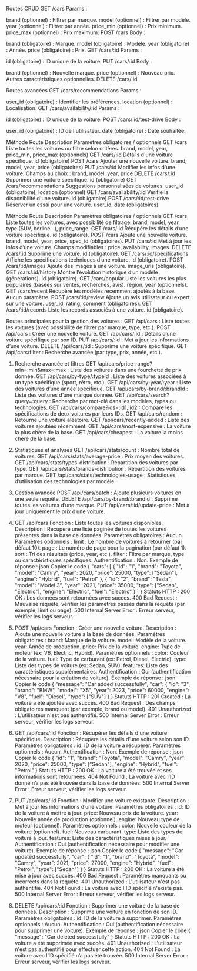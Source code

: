 Routes CRUD
GET /cars
Params :

brand (optionnel) : Filtrer par marque.
model (optionnel) : Filtrer par modèle.
year (optionnel) : Filtrer par année.
price_min (optionnel) : Prix minimum.
price_max (optionnel) : Prix maximum.
POST /cars
Body :

brand (obligatoire) : Marque.
model (obligatoire) : Modèle.
year (obligatoire) : Année.
price (obligatoire) : Prix.
GET /cars/:id
Params :

id (obligatoire) : ID unique de la voiture.
PUT /cars/:id
Body :

brand (optionnel) : Nouvelle marque.
price (optionnel) : Nouveau prix.
Autres caractéristiques optionnelles.
DELETE /cars/:id

Routes avancées
GET /cars/recommendations
Params :

user_id (obligatoire) : Identifier les préférences.
location (optionnel) : Localisation.
GET /cars/availability/:id
Params :

id (obligatoire) : ID unique de la voiture.
POST /cars/:id/test-drive
Body :

user_id (obligatoire) : ID de l'utilisateur.
date (obligatoire) : Date souhaitée.

Méthode	Route	Description	Paramètres obligatoires / optionnels
GET	/cars	Liste toutes les voitures ou filtre selon critères.	brand, model, year, price_min, price_max (optionnels)
GET	/cars/:id	Détails d'une voiture spécifique.	id (obligatoire)
POST	/cars	Ajouter une nouvelle voiture.	brand, model, year, price (obligatoires)
PUT	/cars/:id	Modifier les infos d'une voiture.	Champs au choix : brand, model, year, price
DELETE	/cars/:id	Supprimer une voiture spécifique.	id (obligatoire)
GET	/cars/recommendations	Suggestions personnalisées de voitures.	user_id (obligatoire), location (optionnel)
GET	/cars/availability/:id	Vérifie la disponibilité d'une voiture.	id (obligatoire)
POST	/cars/:id/test-drive	Réserver un essai pour une voiture.	user_id, date (obligatoires)

Méthode	Route	Description	Paramètres obligatoires / optionnels
GET	/cars	Liste toutes les voitures, avec possibilité de filtrage.	brand, model, year, type (SUV, berline…), price_range.
GET	/cars/:id	Récupère les détails d’une voiture spécifique.	id (obligatoire).
POST	/cars	Ajoute une nouvelle voiture.	brand, model, year, price, spec_id (obligatoires).
PUT	/cars/:id	Met à jour les infos d’une voiture.	Champs modifiables : price, availability, images.
DELETE	/cars/:id	Supprime une voiture.	id (obligatoire).
GET	/cars/:id/specifications	Affiche les spécifications techniques d’une voiture.	id (obligatoire).
POST	/cars/:id/images	Ajoute des images à une voiture.	image_urls (obligatoire).
GET	/cars/:id/history	Montre l’évolution historique d’un modèle (générations).	id (obligatoire).
GET	/cars/popular	Liste les voitures les plus populaires (basées sur ventes, recherches, avis).	region, year (optionnels).
GET	/cars/recent	Récupère les modèles récemment ajoutés à la base.	Aucun paramètre.
POST	/cars/:id/review	Ajoute un avis utilisateur ou expert sur une voiture.	user_id, rating, comment (obligatoires).
GET	/cars/:id/records	Liste les records associés à une voiture.	id (obligatoire).

Routes principales pour la gestion des voitures :
GET /api/cars : Liste toutes les voitures (avec possibilité de filtrer par marque, type, etc.).
POST /api/cars : Créer une nouvelle voiture.
GET /api/cars/:id : Détails d’une voiture spécifique par son ID.
PUT /api/cars/:id : Met à jour les informations d’une voiture.
DELETE /api/cars/:id : Supprime une voiture spécifique.
GET /api/cars/filter : Recherche avancée (par type, prix, année, etc.).

1. Recherche avancée et filtres
   GET /api/cars/price-range?min=:min&max=:max : Liste des voitures dans une fourchette de prix donnée.
   GET /api/cars/by-type/:typeId : Liste des voitures associées à un type spécifique (sport, rétro, etc.).
   GET /api/cars/by-year/:year : Liste des voitures d’une année spécifique.
   GET /api/cars/by-brand/:brandId : Liste des voitures d’une marque donnée.
   GET /api/cars/search?query=:query : Recherche par mot-clé dans les modèles, types ou technologies.
   GET /api/cars/compare?ids=:id1,:id2 : Compare les spécifications de deux voitures par leurs IDs.
   GET /api/cars/random : Retourne une voiture aléatoire.
   GET /api/cars/recently-added : Liste des voitures ajoutées récemment.
   GET /api/cars/most-expensive : La voiture la plus chère de la base.
   GET /api/cars/cheapest : La voiture la moins chère de la base.
2. Statistiques et analyses
   GET /api/cars/stats/count : Nombre total de voitures.
   GET /api/cars/stats/average-price : Prix moyen des voitures.
   GET /api/cars/stats/types-distribution : Répartition des voitures par type.
   GET /api/cars/stats/brands-distribution : Répartition des voitures par marque.
   GET /api/cars/stats/technologies-usage : Statistiques d’utilisation des technologies par modèle.
3. Gestion avancée
   POST /api/cars/batch : Ajoute plusieurs voitures en une seule requête.
   DELETE /api/cars/by-brand/:brandId : Supprime toutes les voitures d’une marque.
   PUT /api/cars/:id/update-price : Met à jour uniquement le prix d’une voiture.

1. GET /api/cars
   Fonction : Liste toutes les voitures disponibles.
   Description : Récupère une liste paginée de toutes les voitures présentes dans la base de données.
   Paramètres obligatoires : Aucun.
   Paramètres optionnels :
   limit : Le nombre de voitures à retourner (par défaut 10).
   page : Le numéro de page pour la pagination (par défaut 1).
   sort : Tri des résultats (price, year, etc.).
   filter : Filtre par marque, type ou caractéristiques spécifiques.
   Authentification : Non.
   Exemple de réponse :
   json
   Copier le code
   {
   "cars": [
   {
   "id": "1",
   "brand": "Toyota",
   "model": "Camry",
   "year": 2020,
   "price": 25000,
   "type": ["Sedan"],
   "engine": "Hybrid",
   "fuel": "Petrol"
   },
   {
   "id": "2",
   "brand": "Tesla",
   "model": "Model 3",
   "year": 2021,
   "price": 35000,
   "type": ["Sedan", "Electric"],
   "engine": "Electric",
   "fuel": "Electric"
   }
   ]
   }
   Statuts HTTP :
   200 OK : Les données sont retournées avec succès.
   400 Bad Request : Mauvaise requête, vérifier les paramètres passés dans la requête (par exemple, limit ou page).
   500 Internal Server Error : Erreur serveur, vérifier les logs serveur.
2. POST /api/cars
   Fonction : Créer une nouvelle voiture.
   Description : Ajoute une nouvelle voiture à la base de données.
   Paramètres obligatoires :
   brand: Marque de la voiture.
   model: Modèle de la voiture.
   year: Année de production.
   price: Prix de la voiture.
   engine: Type de moteur (ex: V6, Electric, Hybrid).
   Paramètres optionnels :
   color: Couleur de la voiture.
   fuel: Type de carburant (ex: Petrol, Diesel, Electric).
   type: Liste des types de voiture (ex: Sedan, SUV).
   features: Liste des caractéristiques supplémentaires.
   Authentification : Oui (authentification nécessaire pour la création de voiture).
   Exemple de réponse :
   json
   Copier le code
   {
   "message": "Car added successfully",
   "car": {
   "id": "3",
   "brand": "BMW",
   "model": "X5",
   "year": 2023,
   "price": 60000,
   "engine": "V8",
   "fuel": "Diesel",
   "type": ["SUV"]
   }
   }
   Statuts HTTP :
   201 Created : La voiture a été ajoutée avec succès.
   400 Bad Request : Des champs obligatoires manquent (par exemple, brand ou model).
   401 Unauthorized : L'utilisateur n'est pas authentifié.
   500 Internal Server Error : Erreur serveur, vérifier les logs serveur.
3. GET /api/cars/:id
   Fonction : Récupérer les détails d'une voiture spécifique.
   Description : Récupère les détails d’une voiture selon son ID.
   Paramètres obligatoires :
   id: ID de la voiture à récupérer.
   Paramètres optionnels : Aucun.
   Authentification : Non.
   Exemple de réponse :
   json
   Copier le code
   {
   "id": "1",
   "brand": "Toyota",
   "model": "Camry",
   "year": 2020,
   "price": 25000,
   "type": ["Sedan"],
   "engine": "Hybrid",
   "fuel": "Petrol"
   }
   Statuts HTTP :
   200 OK : La voiture a été trouvée et ses informations sont retournées.
   404 Not Found : La voiture avec l’ID donné n’a pas été trouvée dans la base de données.
   500 Internal Server Error : Erreur serveur, vérifier les logs serveur.
4. PUT /api/cars/:id
   Fonction : Modifier une voiture existante.
   Description : Met à jour les informations d’une voiture.
   Paramètres obligatoires :
   id: ID de la voiture à mettre à jour.
   price: Nouveau prix de la voiture.
   year: Nouvelle année de production (optionnel).
   engine: Nouveau type de moteur (optionnel).
   Paramètres optionnels :
   color: Nouvelle couleur de la voiture (optionnel).
   fuel: Nouveau carburant.
   type: Liste des types de voiture à jour.
   features: Liste des caractéristiques mises à jour.
   Authentification : Oui (authentification nécessaire pour modifier une voiture).
   Exemple de réponse :
   json
   Copier le code
   {
   "message": "Car updated successfully",
   "car": {
   "id": "1",
   "brand": "Toyota",
   "model": "Camry",
   "year": 2021,
   "price": 27000,
   "engine": "Hybrid",
   "fuel": "Petrol",
   "type": ["Sedan"]
   }
   }
   Statuts HTTP :
   200 OK : La voiture a été mise à jour avec succès.
   400 Bad Request : Paramètres manquants ou incorrects dans la requête.
   401 Unauthorized : L'utilisateur n'est pas authentifié.
   404 Not Found : La voiture avec l'ID spécifié n'existe pas.
   500 Internal Server Error : Erreur serveur, vérifier les logs serveur.
5. DELETE /api/cars/:id
   Fonction : Supprimer une voiture de la base de données.
   Description : Supprime une voiture en fonction de son ID.
   Paramètres obligatoires :
   id: ID de la voiture à supprimer.
   Paramètres optionnels : Aucun.
   Authentification : Oui (authentification nécessaire pour supprimer une voiture).
   Exemple de réponse :
   json
   Copier le code
   {
   "message": "Car deleted successfully"
   }
   Statuts HTTP :
   200 OK : La voiture a été supprimée avec succès.
   401 Unauthorized : L'utilisateur n'est pas authentifié pour effectuer cette action.
   404 Not Found : La voiture avec l’ID spécifié n’a pas été trouvée.
   500 Internal Server Error : Erreur serveur, vérifier les logs serveur.